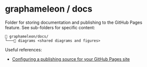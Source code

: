 # graphameleon / docs

Folder for storing documentation and publishing to the GitHub Pages feature.
See sub-folders for specific content:

```tree
📁 graphameleon/docs/
└───📁 diagrams <shared diagrams and figures>
```

Useful references:

* [Configuring a publishing source for your GitHub Pages site](https://docs.github.com/en/pages/getting-started-with-github-pages/configuring-a-publishing-source-for-your-github-pages-site)
